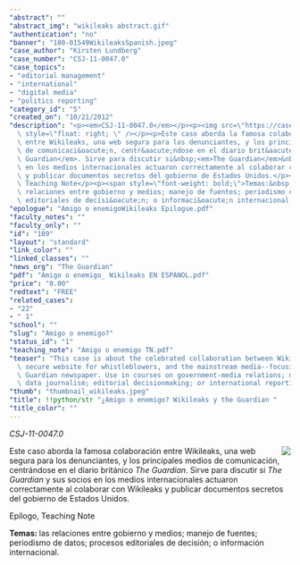 ```yaml
---
"abstract": ""
"abstract_img": "wikileaks abstract.gif"
"authentication": "no"
"banner": "180-01549WikileaksSpanish.jpeg"
"case_author": "Kirsten Lundberg"
"case_number": "CSJ-11-0047.0"
"case_topics":
- "editorial management"
- "international"
- "digital media"
- "politics reporting"
"category_id": "5"
"created_on": "10/21/2012"
"description": "<p><em>CSJ-11-0047.0</em></p><p><img src=\"https://casestudies.jrn.columbia.edu/casestudy/files/photos/686/Screen%20Shot%202012-10-31%20at%2011.45.10%20PM.jpg\"\
  \ style=\"float: right; \" /></p><p>Este caso aborda la famosa colaboraci&oacute;n\
  \ entre Wikileaks, una web segura para los denunciantes, y los principales medios\
  \ de comunicaci&oacute;n, centr&aacute;ndose en el diario brit&aacute;nico&nbsp;<em>The\
  \ Guardian</em>. Sirve para discutir si&nbsp;<em>The Guardian</em>&nbsp;y sus socios\
  \ en los medios internacionales actuaron correctamente al colaborar con Wikileaks\
  \ y publicar documentos secretos del gobierno de Estados Unidos.</p><p>Ep&iacute;logo,\
  \ Teaching Note</p><p><span style=\"font-weight: bold;\">Temas:&nbsp;</span>las\
  \ relaciones entre gobierno y medios; manejo de fuentes; periodismo de datos; procesos\
  \ editoriales de decisi&oacute;n; o informaci&oacute;n internacional.</p>"
"epologue": "Amigo o enemigoWikileaks Epilogue.pdf"
"faculty_notes": ""
"faculty_only": ""
"id": "109"
"layout": "standard"
"link_color": ""
"linked_classes": ""
"news_org": "The Guardian"
"pdf": "Amigo o enemigo_ Wikileaks EN ESPANOL.pdf"
"price": "0.00"
"redtext": "FREE"
"related_cases":
- "22"
- " 1"
"school": ""
"slug": "Amigo o enemigo?"
"status_id": "1"
"teaching_note": "Amigo o enemigo TN.pdf"
"teaser": "This case is about the celebrated collaboration between WikiLeaks, the\
  \ secure website for whistleblowers, and the mainstream media--focusing on the British\
  \ Guardian newspaper. Use in courses on government-media relations; managing sources;\
  \ data journalism; editorial decisionmaking; or international reporting. "
"thumb": "thumbnail_wikileaks.jpeg"
"title": !!python/str "¿Amigo o enemigo? Wikileaks y the Guardian "
"title_color": ""
---
```

<p><em>CSJ-11-0047.0</em></p><p><img src="https://casestudies.jrn.columbia.edu/casestudy/files/photos/686/Screen%20Shot%202012-10-31%20at%2011.45.10%20PM.jpg" style="float: right; " /></p><p>Este caso aborda la famosa colaboraci&oacute;n entre Wikileaks, una web segura para los denunciantes, y los principales medios de comunicaci&oacute;n, centr&aacute;ndose en el diario brit&aacute;nico&nbsp;<em>The Guardian</em>. Sirve para discutir si&nbsp;<em>The Guardian</em>&nbsp;y sus socios en los medios internacionales actuaron correctamente al colaborar con Wikileaks y publicar documentos secretos del gobierno de Estados Unidos.</p><p>Ep&iacute;logo, Teaching Note</p><p><span style="font-weight: bold;">Temas:&nbsp;</span>las relaciones entre gobierno y medios; manejo de fuentes; periodismo de datos; procesos editoriales de decisi&oacute;n; o informaci&oacute;n internacional.</p>
